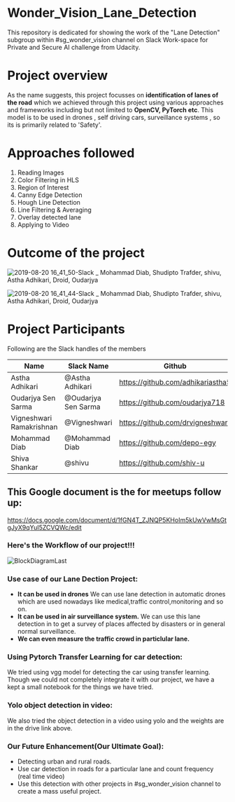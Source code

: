 # Wonder_Vision_Lane_Detection
This repository is dedicated for showing the work of the "Lane Detection" subgroup within #sg_wonder_vision channel on Slack Work-space for Private and Secure AI challenge from Udacity.

# Project overview
As the name suggests, this project focusses on <b>identification of lanes of the road</b> which we achieved through this project using various approaches and frameworks including but not limited to <b>OpenCV, PyTorch etc</b>. This model is to be used in drones , self driving cars, surveillance systems , so its is primarily related to 'Safety'.

# Approaches followed 

1. Reading Images
2. Color Filtering in HLS
3. Region of Interest
4. Canny Edge Detection
5. Hough Line Detection
6. Line Filtering & Averaging
7. Overlay detected lane
8. Applying to Video

# Outcome of the project

![2019-08-20 16_41_50-Slack _ Mohammad Diab, Shudipto Trafder, shivu, Astha Adhikari, Droid, Oudarjya ](https://user-images.githubusercontent.com/50787118/63344940-3cc76f00-c36f-11e9-8858-1f0c54604efc.png)

![2019-08-20 16_41_44-Slack _ Mohammad Diab, Shudipto Trafder, shivu, Astha Adhikari, Droid, Oudarjya ](https://user-images.githubusercontent.com/50787118/63344949-3e913280-c36f-11e9-9b65-c01255802c4a.png)

# Project Participants
 
Following are the Slack handles of the members

| Name| Slack Name| Github
|--- | ---| --- |
|Astha Adhikari|@Astha Adhikari|https://github.com/adhikariastha5
|Oudarjya Sen Sarma|@Oudarjya Sen Sarma|https://github.com/oudarjya718
|Vigneshwari Ramakrishnan|@Vigneshwari|https://github.com/drvigneshwari
|Mohammad Diab|@Mohammad Diab|https://github.com/depo-egy
|Shiva Shankar|@shivu|https://github.com/shiv-u



## This Google document is the for meetups follow up:
https://docs.google.com/document/d/1fGN4T_ZJNQP5KHoIm5kUwVwMsGtgJyX9qYuI5ZCVQWc/edit


### Here's the Workflow of our project!!!

![BlockDiagramLast](https://user-images.githubusercontent.com/19780364/63348471-0858b080-c379-11e9-844e-f9b14b3b852c.png)

### Use case of our Lane Dection Project:

- <b> It can be used in drones</b>
   We can use lane detection in automatic drones which are used nowadays like medical,traffic control,monitoring and so on.
- <b> It can be used in air surveillance system.</b>
   We can use this lane detection in to get a survey of places affected by disasters or in general normal surveillance.
- <b> We can even measure the traffic crowd in particlular lane. </b>

### Using Pytorch Transfer Learning for car detection:
We tried using vgg model for detecting the car using transfer learning. Though we could not completely integrate it with our project, we have a kept a small notebook for the things we have tried.

### Yolo object detection in video:
We also tried the object detection in a video using yolo and the weights are in the drive link above.

### Our Future Enhancement(Our Ultimate Goal):
- Detecting urban and rural roads.
- Use car detection in roads for a particular lane and count frequency (real time video)
- Use this detection with other projects in #sg_wonder_vision channel to create a mass useful project.

